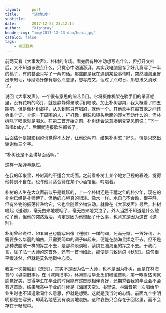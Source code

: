 ```yaml
---
layout:     post
title:      "淡然如水"
subtitle:   
date:       2017-12-23 23:12:14
author:     "Xiphoray"
header-img: "img/2017-12-23-dan/head.jpg"
catalog: false
tags:     
    - 粤语残片
---
```


前两天看《大事发声》，朴树的专场。看完后有种冲动想写点什么，但打开文档后，又不知道该说点什么，只觉心中汹涌澎湃。其实我电脑里存了好几篇写了一半的稿子，有的甚至只写了一两句话。那些都是我在遇到某些事情时，突然脑海里冒出来的话，琢磨着好像有那么点意思，想写成文，但过了点时日，那想法又消散了。

说回《大事发声》，一个很有意思的综艺节目。它将摄像机架在歌手们的录音棚里，没有花哨的彩灯，就是静静得录歌手们唱歌。加上朴树那期，我大概看了四五期吧。但是像朴树那样，从头到尾只有唱的，就他一个。其他歌手在每首歌之间还会串个词，介绍一下周围的人，打打趣，假装和镜头后面的观众互动什么的，但朴树除了唱歌就是喝水。在第二首开始之前，朴树还会故意凑到麦克风前说：“下一首唱baby。”，后面就连报歌名都省了。

后面估计是摄影组的也觉得不太好，让他说两句，结果朴树憋了好久，愣是只憋出谢谢你三个字。

“朴树还是不会讲场面话啊。”

这样一条弹幕飘过。

在我的印象里，朴树真的不适合大场面。之前看朴树上某个地方卫视的春晚，觉得他特别不自在。也许他只适合待在某个小酒馆里，吟唱着。

朴树的人生在大众面前似乎是跳跃的，上一个朴树还是千禧之年的朴少年，现在的朴树已经是朴师傅了。但他的心境真的很淡。像水一样。水自己不会动，很平静，但有外物的振荡传递给它，它也会随着外物波动。就像在《大事发声》最后，朴树唱起《送别》，毫无由来地哽咽了，毫无由来地哭泣了。外人当然不知道是什么触动了他，但他的突然落泪，肯定是因为他想起了什么事，也肯定是因为这首《送别》。

朴树曾经说过，如果自己也能写出像《送别》一样的词，死而无憾。一首好词，不需要多么华丽的编曲，只需要简单的调子串起来，便能在脑海里挥之不去。但不是那种洗脑歌一样的挥之不去，是那种淡淡地，萦绕在脑海里的挥之不去。于我而言，除了弘一大师的这首外，还有一首也如此，那便是马致远的《秋思》。语句很平缓淡然，但就是莫名地戳中心灵。

我第一次接触到《送别》，其实不是因为弘一大师，也不是因为朴树，而是在林海音的《城南旧事》。在《城南旧事》，林海音给毕业生们唱这首歌，第一眼看这词就感觉好美，觉得学生在毕业的时候能有这首歌相伴真好，还期望着我的毕业会不会有这首歌，结果我高中毕业的时候是《海阔天空》。书里说，林海音第一次唱给毕业生时也不知道歌词什么意思，但就是想哭。这就是我当时的心情。前面九个字明明都是在写景，却莫名地感到有淡淡地哀伤。这种哀伤只会存在于回忆里，而不会存在于畅想中。